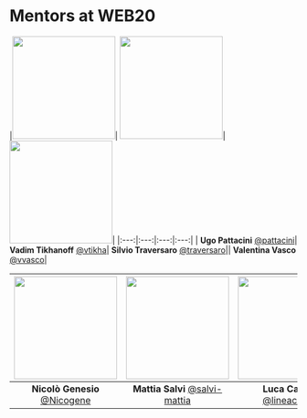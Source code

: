 Mentors at WEB20
================

|[<img src="https://github.com/pattacini.png" width="180">](https://github.com/pattacini)| [<img src="https://github.com/vtikha.png" width="180">](https://github.com/vtikha)| [<img src="https://github.com/traversaro.png" width="180">](https://github.com/traversaro)|
|:---:|:---:|:---:|:---:|
| **Ugo Pattacini** [@pattacini](https://github.com/pattacini)| **Vadim Tikhanoff** [@vtikha](https://github.com/vtikha)| **Silvio Traversaro** [@traversaro](https://github.com/traveraro)|| **Valentina Vasco** [@vvasco](https://github.com/vvasco)|

|[<img src="https://github.com/Nicogene.png" width="180">](https://github.com/Nicogene)| [<img src="https://github.com/salvi-mattia.png" width="180">](https://github.com/salvi-mattia)| [<img src="https://github.com/lineacurva.png" width="180">](https://github.com/lineacurva)|
|:---:|:---:|:---:|
| **Nicolò Genesio** [@Nicogene](https://github.com/Nicogene)| **Mattia Salvi** [@salvi-mattia](https://github.com/salvi-mattia)| **Luca Caridà** [@lineacurva](https://github.com/lineacurva)|
